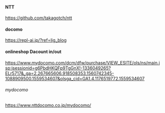 #### NTT
https://github.com/takagotch/ntt
#### docomo

https://repl-ai.jp/?ref=lig_blog


#### onlineshop Dacount in/out
https://www.mydocomo.com/dcm/dfw/purchase/VIEW_ESITE/ols/ns/main.jsp;jsessionid=g6PbdHKQFp9TgGnX!-1336049265?ELr5717&_ga=2.267665606.918508353.1560742345-1088909500.1559534607&olsga_cid=GA1.4.1176519772.1559534607

###### mydocomo
https://www.nttdocomo.co.jp/mydocomo/





```
```

```
```

```
```


